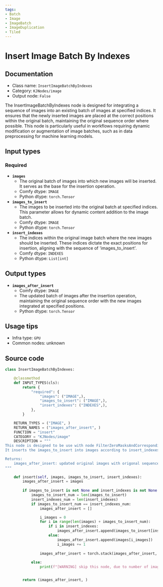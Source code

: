 ```yaml
---
tags:
- Batch
- Image
- ImageBatch
- ImageDuplication
- Tiled
---
```


# Insert Image Batch By Indexes
## Documentation
- Class name: `InsertImageBatchByIndexes`
- Category: `KJNodes/image`
- Output node: `False`

The InsertImageBatchByIndexes node is designed for integrating a sequence of images into an existing batch of images at specified indices. It ensures that the newly inserted images are placed at the correct positions within the original batch, maintaining the original sequence order where possible. This node is particularly useful in workflows requiring dynamic modification or augmentation of image batches, such as in data preprocessing for machine learning models.
## Input types
### Required
- **`images`**
    - The original batch of images into which new images will be inserted. It serves as the base for the insertion operation.
    - Comfy dtype: `IMAGE`
    - Python dtype: `torch.Tensor`
- **`images_to_insert`**
    - The images to be inserted into the original batch at specified indices. This parameter allows for dynamic content addition to the image batch.
    - Comfy dtype: `IMAGE`
    - Python dtype: `torch.Tensor`
- **`insert_indexes`**
    - The indices within the original image batch where the new images should be inserted. These indices dictate the exact positions for insertion, aligning with the sequence of 'images_to_insert'.
    - Comfy dtype: `INDEXES`
    - Python dtype: `List[int]`
## Output types
- **`images_after_insert`**
    - Comfy dtype: `IMAGE`
    - The updated batch of images after the insertion operation, maintaining the original sequence order with the new images integrated at specified positions.
    - Python dtype: `torch.Tensor`
## Usage tips
- Infra type: `GPU`
- Common nodes: unknown


## Source code
```python
class InsertImageBatchByIndexes:

    @classmethod
    def INPUT_TYPES(cls):
        return {
            "required": {
                "images": ("IMAGE",), 
                "images_to_insert": ("IMAGE",), 
                "insert_indexes": ("INDEXES",),
            },
        }

    RETURN_TYPES = ("IMAGE", )
    RETURN_NAMES = ("images_after_insert", )
    FUNCTION = "insert"
    CATEGORY = "KJNodes/image"
    DESCRIPTION = """
This node is designed to be use with node FilterZeroMasksAndCorrespondingImages
It inserts the images_to_insert into images according to insert_indexes

Returns:
    images_after_insert: updated original images with origonal sequence order
"""
    
    def insert(self, images, images_to_insert, insert_indexes):        
        images_after_insert = images
        
        if images_to_insert is not None and insert_indexes is not None:
            images_to_insert_num = len(images_to_insert)
            insert_indexes_num = len(insert_indexes)
            if images_to_insert_num == insert_indexes_num:
                images_after_insert = []

                i_images = 0
                for i in range(len(images) + images_to_insert_num):
                    if i in insert_indexes:
                        images_after_insert.append(images_to_insert[insert_indexes.index(i)])
                    else:
                        images_after_insert.append(images[i_images])
                        i_images += 1
                        
                images_after_insert = torch.stack(images_after_insert, dim=0)
                
            else:
                print(f"[WARNING] skip this node, due to number of images_to_insert ({images_to_insert_num}) is not equal to number of insert_indexes ({insert_indexes_num})")


        return (images_after_insert, )

```
